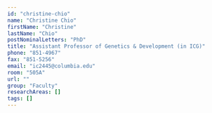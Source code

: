 ```yaml
---
id: "christine-chio"
name: "Christine Chio"
firstName: "Christine"
lastName: "Chio"
postNominalLetters: "PhD"
title: "Assistant Professor of Genetics & Development (in ICG)"
phone: "851-4967"
fax: "851-5256"
email: "ic2445@columbia.edu"
room: "505A"
url: ""
group: "Faculty"
researchAreas: []
tags: []
---
```

